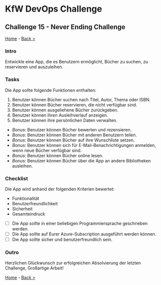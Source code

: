 # KfW DevOps Challenge

## Challenge 15 - Never Ending Challenge

[Home](../../README.md) - [Back >](../challenge14/README.md)

### Intro

Entwickle eine App, die es Benutzern ermöglicht, Bücher zu suchen, zu reservieren und auszuleihen. 

### Tasks

Die App sollte folgende Funktionen enthalten:

1. Benutzer können Bücher suchen nach Titel, Autor, Thema oder ISBN.
2. Benutzer können Bücher reservieren, die nicht verfügbar sind.
3. Benutzer können ausgeliehene Bücher zurückgeben.
4. Benutzer können ihren Ausleihverlauf anzeigen.
5. Benutzer können ihre persönlichen Daten verwalten.

- _Bonus_: Benutzer können Bücher bewerten und rezensieren.
- _Bonus_: Benutzer können Bücher mit anderen Benutzern teilen.
- _Bonus_: Benutzer können Bücher auf ihre Wunschliste setzen.
- _Bonus_: Benutzer können sich für E-Mail-Benachrichtigungen anmelden, wenn neue Bücher verfügbar sind.
- _Bonus_: Benutzer können Bücher online lesen.
- _Bonus_: Benutzer können Bücher über die App an andere Bibliotheken ausleihen.

### Checklist

Die App wird anhand der folgenden Kriterien bewertet:

- Funktionalität
- Benutzerfreundlichkeit
- Sicherheit
- Gesamteindruck

- [ ] Die App sollte in einer beliebigen Programmiersprache geschrieben werden.
- [ ] Die App sollte auf Eurer Azure-Subscription ausgeführt werden können.
- [ ] Die App sollte sicher und benutzerfreundlich sein.

### Outro

Herzlichen Glückwunsch zur erfolgreichen Absolvierung der letzten Challenge, Großartige Arbeit!

[Home](../../README.md) - [Back >](../challenge14/README.md)
